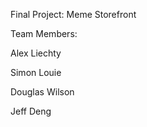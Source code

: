 Final Project: Meme Storefront

Team Members:

Alex Liechty

Simon Louie

Douglas Wilson

Jeff Deng
